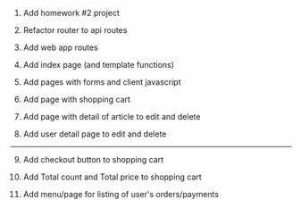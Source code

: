1. Add homework #2 project

2. Refactor router to api routes

3. Add web app routes

4. Add index page (and template functions)

5. Add pages with forms and client javascript

6. Add page with shopping cart

7. Add page with detail of article to edit and delete

8. Add user detail page to edit and delete

---

9. Add checkout button to shopping cart

10. Add Total count and Total price to shopping cart

11. Add menu/page for listing of user's orders/payments
